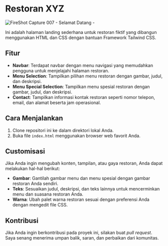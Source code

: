 # Restoran XYZ
![FireShot Capture 007 - Selamat Datang - ](https://github.com/sukalaper/fundamental-pemrograman/assets/65320033/3d60b70d-2158-43b2-8451-0f666d57bcba)

Ini adalah halaman landing sederhana untuk restoran fiktif yang dibangun menggunakan HTML dan CSS dengan bantuan Framework Tailwind CSS.

## Fitur

- **Navbar**: Terdapat navbar dengan menu navigasi yang memudahkan pengguna untuk menjelajahi halaman restoran.
- **Menu Selection**: Tampilkan pilihan menu restoran dengan gambar, judul, dan deskripsi.
- **Menu Special Selection**: Tampilkan menu spesial restoran dengan gambar, judul, dan deskripsi.
- **Contact**: Tampilkan informasi kontak restoran seperti nomor telepon, email, dan alamat beserta jam operasional.

## Cara Menjalankan

1. Clone repositori ini ke dalam direktori lokal Anda.
2. Buka file `index.html` menggunakan browser web favorit Anda.

## Customisasi

Jika Anda ingin mengubah konten, tampilan, atau gaya restoran, Anda dapat melakukan hal-hal berikut:

- **Gambar**: Gantilah gambar menu dan menu spesial dengan gambar restoran Anda sendiri.
- **Teks**: Sesuaikan judul, deskripsi, dan teks lainnya untuk mencerminkan menu dan suasana restoran Anda.
- **Warna**: Ubah palet warna restoran sesuai dengan preferensi Anda dengan mengedit file CSS.

## Kontribusi

Jika Anda ingin berkontribusi pada proyek ini, silakan buat _pull request_. Saya senang menerima umpan balik, saran, dan perbaikan dari komunitas.
